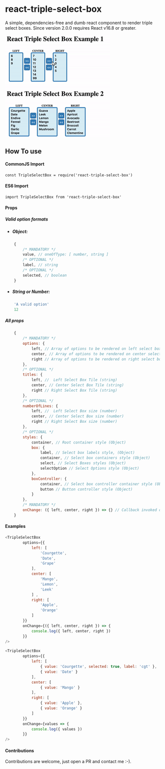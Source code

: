# react-triple-select-box
A simple, dependencies-free and dumb react component to render triple select boxes. Since version 2.0.0 requires React v16.8 or greater.

![Screenshot](./img/demo.gif)

## How To use

#### CommonJS Import
	const TripleSelectBox = require('react-triple-select-box')
#### ES6 Import
	import TripleSelectBox from 'react-triple-select-box'
#### Props

##### Valid option formats

- ##### Object:
```js
    {
        /* MANDATORY */
        value, // oneOfType: [ number, string ]
        /* OPTIONAL */
        label, // string
        /* OPTIONAL */
        selected, // boolean
    }
```

- ##### String or Number: 
```js
    'A valid option'
    12
```

##### All props
```js
    {
        /* MANDATORY */
        options: {
            left, // Array of options to be rendered on left select box
            center, // Array of options to be rendered on center select box
            right // Array of options to be rendered on right select box
        },
        /* OPTIONAL */
        titles: {
            left, //  Left Select Box Tile (string)
            center, // Center Select Box Tile (string)
            right // Right Select Box Tile (string)
        },
        /* OPTIONAL */
        numberOfLines: {
            left, //  Left Select Box size (number)
            center, // Center Select Box size (number)
            right // Right Select Box size (number)
        },
        /* OPTIONAL */
        styles: {
            container, // Root container style (Object)
            box: {
                label, // Select box labels style, (Object)
                container, // Select box containers style (Object)
                select, // Select Boxes styles (Object)
                selectOption // Select Options style (Object)
            },
            boxController: {
                container, // Select box controller container style (Object)
                button // Button controller style (Object)
            }
        },
        /* MANDATORY */
        onChange: ({ left, center, right }) => {} // Callback invoked on values changes
    }
```
#### Examples
```js
<TripleSelectBox
    	options={{
            left: [
                'Courgette',
                'Date',
                'Grape'
            ],
            center: [
                'Mango',
                'Lemon',
                'Leek'
            ] ,
            right: [
                'Apple',
                'Orange'
            ]
        }}
        onChange={({ left, center, right }) => {
        	console.log({ left, center, right })
        }}
/>
```

```js
<TripleSelectBox
    	options={{
            left: [
                { value: 'Courgette', selected: true, label: 'cgt' },
                { value: 'Date' }
            ],
            center: [
                { value: 'Mango' }
            ],
            right: [
                { value: 'Apple' },
                { value: 'Orange' }
            ]
        }}
        onChange={values => {
        	console.log({ values })
        }}
/>
```

#### Contributions
Contributions are welcome, just open a PR and contact me :-).

